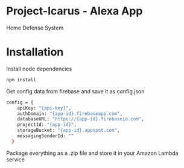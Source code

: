 # Project-Icarus - Alexa App
Home Defense System

# Installation
Install node dependencies
```bash
npm install
```

Get config data from firebase and save it as config.json
```bash 
config = {
    apiKey: "{api-key}",
    authDomain: "{app-id}.firebaseapp.com",
    databaseURL: "https://{app-id}.firebaseio.com",
    projectId: "{app-id}",
    storageBucket: "{app-id}.appspot.com",
    messagingSenderId: ""
  }
```

Package everything as a .zip file and store it in your Amazon Lambda service